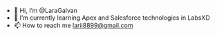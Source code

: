 - 👋 Hi, I’m @LaraGalvan
- 🌱 I’m currently learning Apex and Salesforce technologies in LabsXD
- 📫 How to reach me larii8899@gmail.com

<!---
LaraGalvan/LaraGalvan is a ✨ special ✨ repository because its `README.md` (this file) appears on your GitHub profile.
You can click the Preview link to take a look at your changes.
--->
